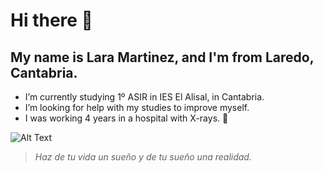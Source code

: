 # Hi there 👋
## My name is Lara Martinez, and I'm from Laredo, Cantabria.


*  I’m currently studying 1º ASIR in IES El Alisal, in Cantabria.
*  I’m looking for help with my studies to improve myself.
*  I was working 4 years in a hospital with X-rays. 🥇

![Alt Text](https://www.psicologosantacoloma.es/wp-content/uploads/2015/11/felicidad.jpg)

>*Haz de tu vida un sueño
>y de tu sueño una realidad.* 

